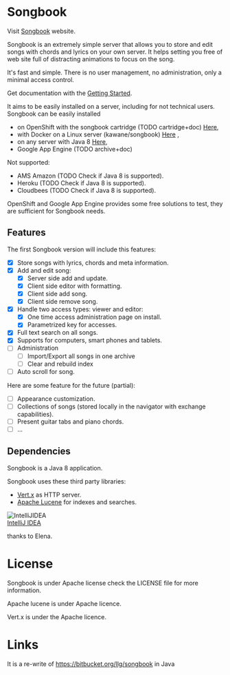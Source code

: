 Songbook
========

Visit [Songbook](http://www.minibilles.org/songbook/index.html) website. 

Songbook is an extremely simple server that allows you to store and edit songs with chords and lyrics on your own server.
It helps setting you free of web site full of distracting animations to focus on the song.

It's fast and simple. There is no user management, no administration, only a minimal access control. 

Get documentation with the [Getting Started](doc/Getting_Started.md).

It aims to be easily installed on a server, including for not technical users. Songbook can be easily installed
 
* on OpenShift with the songbook cartridge (TODO cartridge+doc) [Here](doc/Install_On_OpenShift.md),
* with Docker on a Linux server (kawane/songbook) [Here](doc/Install_With_Docker.md) ,
* on any server with Java 8 [Here](doc/Install_DIY.md),
* Google App Engine (TODO archive+doc)

Not supported:

- AMS Amazon (TODO Check if Java 8 is supported).
- Heroku (TODO Check if Java 8 is supported).
- Cloudbees (TODO Check if Java 8 is supported).


OpenShift and Google App Engine provides some free solutions to test, they are sufficient for Songbook needs. 


Features
--------

The first Songbook version will include this features:

- [x] Store songs with lyrics, chords and meta information.
- [x] Add and edit song:
  - [x] Server side add and update.
  - [x] Client side editor with formatting.
  - [x] Client side add song.
  - [x] Client side remove song.
- [x] Handle two access types: viewer and editor:
  - [x] One time access administration page on install.
  - [x] Parametrized key for accesses.
- [x] Full text search on all songs.
- [x] Supports for computers, smart phones and tablets.
- [ ] Administration
  - [ ] Import/Export all songs in one archive
  - [ ] Clear and rebuild index 
- [ ] Auto scroll for song.

Here are some feature for the future (partial):
- [ ] Appearance customization.
- [ ] Collections of songs (stored locally in the navigator with exchange capabilities).
- [ ] Present guitar tabs and piano chords.
- [ ] ...

Dependencies
------------

Songbook is a Java 8 application. 

Songbook uses these third party libraries:

* [Vert.x](http://vertx.io/) as HTTP server.
* [Apache Lucene](http://lucene.apache.org/) for indexes and searches.


![IntelliJIDEA](https://github.com/kawane/songbook/raw/master/doc/img/intellij-banner.png)<br>
[IntelliJ IDEA](http://www.jetbrains.com/idea/)<br>

thanks to Elena.

License
=======

Songbook is under Apache license check the LICENSE file for more information.

Apache lucene is under Apache licence.

Vert.x is under the Apache licence.

Links
=====

It is a re-write of https://bitbucket.org/llg/songbook in Java

